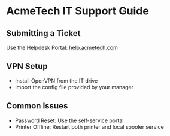 # AcmeTech IT Support Guide

## Submitting a Ticket
Use the Helpdesk Portal: [help.acmetech.com](http://help.acmetech.com)

## VPN Setup
- Install OpenVPN from the IT drive
- Import the config file provided by your manager

## Common Issues
- Password Reset: Use the self-service portal
- Printer Offline: Restart both printer and local spooler service
